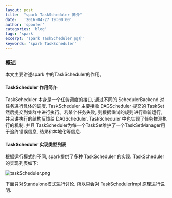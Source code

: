 ```yaml
---
layout: post
title:  "spark TaskScheduler 简介"
date:   '2016-04-27 19:00:00'
author: 'spoofer'
categories: 'blog'
tags: 'spark'
excerpt: 'spark TaskScheduler 简介'
keywords: 'spark TaskScheduler'
---
```


### 概述

本文主要讲述spark 中的TaskScheduler的作用。

<!--moer-->

#### TaskScheduler 作用简介

TaskScheduler 本身是一个任务调度的接口, 通过不同的 SchedulerBackend 对任务进行具体的调度.
TaskScheduler 主要接收 DAGScheduler 提交的 TaskSet 然后提交到集群中进行执行。若某个任务失败, 则根据重试的规则进行重新运行, 并且讲执行的结构反馈给 DAGScheduler. TaskScheduler 中也实现了任务推测执行的机制, 并且 TaskScheduler为每一个TaskSet维护了一个TaskSetManager用于追终错误信息, 结果和本地化等信息.

#### TaskScheduler 实现类型列表

根据运行模式的不同, spark提供了多种 TaskScheduler 的实现. TaskScheduler 的实现列表如下:

![taskScheduler.png][1]

下面只对Standalone模式进行讨论. 所以只会对 TaskSchedulerImpl 原理进行说明.

[1]: http://www.spoofer.top/assets/images/2016/04/taskScheduler.png
